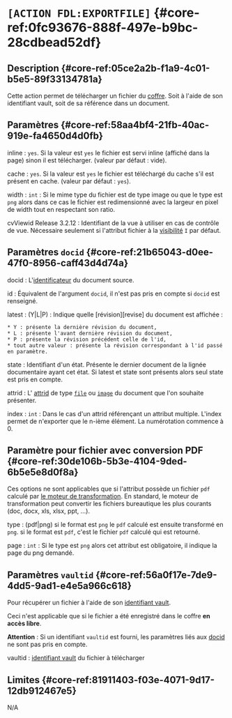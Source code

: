 # `[ACTION FDL:EXPORTFILE]` {#core-ref:0fc93676-888f-497e-b9bc-28cdbead52df}

## Description  {#core-ref:05ce2a2b-f1a9-4c01-b5e5-89f33134781a}

Cette action permet de télécharger un fichier du [coffre][dbvault]. Soit à l'aide
de son identifiant vault, soit de sa référence dans un document.

## Paramètres {#core-ref:58aa4bf4-21fb-40ac-919e-fa4650d4d0fb}

inline
:   `yes`. Si la valeur est `yes` le fichier est servi inline (affiché dans la
    page) sinon il est télécharger. (valeur par défaut : vide).

cache
:   `yes`. Si la valeur est `yes` le fichier est téléchargé du cache s'il est 
    présent en cache. (valeur par défaut : `yes`).


width
:   `int` : Si le mime type du fichier est de type image ou que le type est `png`
    alors dans ce cas le fichier est redimensionné avec la largeur en pixel de
    width tout en respectant son ratio.

cvViewid <span class="flag next-release">Release 3.2.12</span>
:   Identifiant de la vue à utiliser en cas de contrôle de vue. Nécessaire
    seulement si l'attribut fichier à la [visibilité][visibility] `I` par défaut.

## Paramètres `docid` {#core-ref:21b65043-d0ee-47f0-8956-caff43d4d74a}

docid
:   L'[identificateur][id_document] du document source.

id
:   Équivalent de l'argument `docid`, il n'est pas pris en compte si `docid` est
    renseigné.

latest
:   (Y|L|P) : Indique quelle [révision][revise] du document est affichée :
    
    * Y : présente la dernière révision du document,
    * L : présente l'avant dernière révision du document,
    * P : présente la révision précédent celle de l'id,
    * tout autre valeur : présente la révision correspondant à l'id passé en paramètre.

state
:   Identifiant d'un état. Présente le dernier document de la lignée documentaire
    ayant cet état. Si latest et state sont présents alors seul state est pris
    en compte.

attrid
:   L' [attrid][property] de type [`file`][fileattr] ou [`image`][imgattr] du 
    document que l'on souhaite présenter.

index
:   `int` : Dans le cas d'un attrid référençant un attribut multiple. L'index 
    permet de n'exporter que le n-ième élément. La numérotation commence à 0.

## Paramètre pour fichier avec conversion PDF {#core-ref:30de106b-5b3e-4104-9ded-6b5e5e8d0f8a}

Ces options ne sont applicables que si l'attribut possède un fichier `pdf`
calculé par [le moteur de transformation][te]. En standard, le moteur de
transformation peut convertir les fichiers bureautique les plus courants (doc,
docx, xls, xlsx, ppt, ...).
 
type 
:    (pdf|png) si le format est `png` le `pdf` calculé est ensuite transformé 
    en `png`.
    si le format est `pdf`, c'est le fichier `pdf` calculé qui est retourné.

page
:   `int` : Si le type est `png` alors cet attribut est obligatoire, il indique
    la page du png demandé.

## Paramètres `vaultid` {#core-ref:56a0f17e-7de9-4dd5-9ad1-e4e5a966c618}

Pour récupérer un fichier à l'aide de son [identifiant vault][vaultid]. 

Ceci n'est applicable que si le fichier a été enregistré dans le coffre **en
accès libre**.

**Attention** : Si un identifiant `vaultid` est fourni, les paramètres liés aux 
[docid][docid] ne sont pas pris en compte.

vaultid
:   [identifiant vault][vaultid] du fichier à télécharger

## Limites {#core-ref:81911403-f03e-4071-9d17-12db912467e5}

N/A

<!-- link -->

[id_document]:      #core-ref:9aa8edfa-2f2a-11e2-aaec-838a12b40353 "Propriété ID"
[vaultid]:          #core-ref:2ff4878c-6db2-419f-9dcc-64db69c769d2
[docid]:            #core-ref:21b65043-d0ee-47f0-8956-caff43d4d74a
[property]:         #core-ref:bc3fad86-33cc-11e2-9a69-1bbd9c32b0f2
[te]:               https://docs.anakeen.com/dynacase/3.2/dynacase-doc-tengine-installation-operating/website/book/index.html "Moteur de transformation"
[dbvault]:          #core-ref:7c41b8d8-5ace-489c-886f-a6500c717423
[fileattr]:         #core-ref:0e904376-317c-426e-bc6d-e56fd52bad89
[imgattr]:          #core-ref:4fca7712-59e0-4186-bfd0-6214104a0f60
[visibility]:        #core-ref:3e67d45e-1fed-446d-82b5-ba941addc7e8